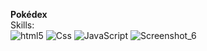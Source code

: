 <b>Pokédex</b> <br>
Skills: <br>
  <img alt="html5" src="https://img.shields.io/badge/-HTML5-E34F26?style=flat-square&logo=html5&logoColor=white"/>
  <img alt="Css" src="https://img.shields.io/badge/-CSS3-1572B6?style=flat-square&logo=css3&logoColor=white"/>
  <img alt="JavaScript" src="https://img.shields.io/badge/-JavaScript-F7DF1E?style=flat-square&logo=javascript&logoColor=white"/>
![Screenshot_6](https://github.com/Anapds/ProjetoPokedex/assets/109384880/8d46de65-92bc-4565-b76f-878b34ee9083)

